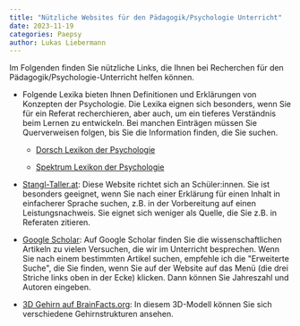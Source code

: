 ```yaml
---
title: "Nützliche Websites für den Pädagogik/Psychologie Unterricht"
date: 2023-11-19
categories: Paepsy
author: Lukas Liebermann
---
```


Im Folgenden finden Sie nützliche Links, die Ihnen bei Recherchen für den
Pädagogik/Psychologie-Unterricht helfen können.

- Folgende Lexika bieten Ihnen Definitionen und Erklärungen von Konzepten der
  Psychologie. Die Lexika eignen sich besonders, wenn Sie für ein Referat
  recherchieren, aber auch, um ein tieferes Verständnis beim Lernen zu
  entwickeln. Bei manchen Einträgen müssen Sie Querverweisen folgen, bis Sie
  die Information finden, die Sie suchen.

  - [Dorsch Lexikon der Psychologie](https://dorsch.hogrefe.com/)

  - [Spektrum Lexikon der
    Psychologie](https://www.spektrum.de/lexikon/psychologie/)

- [Stangl-Taller.at](https://arbeitsblaetter.stangl-taller.at/PPP-such-maschine/):
  Diese Website richtet sich an Schüler:innen. Sie ist besonders geeignet, wenn
  Sie nach einer Erklärung für einen Inhalt in einfacherer Sprache suchen, z.B.
  in der Vorbereitung auf einen Leistungsnachweis. Sie eignet sich weniger als
  Quelle, die Sie z.B. in Referaten zitieren.

- [Google Scholar](https://scholar.google.de/): Auf Google Scholar finden Sie
  die wissenschaftlichen Artikeln zu vielen Versuchen, die wir im Unterricht
  besprechen. Wenn Sie nach einem bestimmten Artikel suchen, empfehle ich die
  "Erweiterte Suche", die Sie finden, wenn Sie auf der Website auf das Menü
  (die drei Striche links oben in der Ecke) klicken. Dann können Sie Jahreszahl
  und Autoren eingeben.

- [3D Gehirn auf BrainFacts.org](https://www.brainfacts.org/3d-brain): In
  diesem 3D-Modell können Sie sich verschiedene Gehirnstrukturen ansehen.
